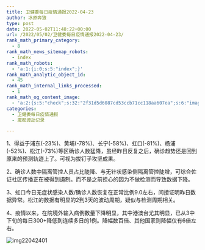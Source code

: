 ```yaml
---
title: 卫健委每日疫情通报2022-04-23
author: 冰原奔狼
type: post
date: 2022-05-02T11:48:22+00:00
url: /2022/05/02/卫健委每日疫情通报2022-04-23/
rank_math_primary_category:
  - 8
rank_math_news_sitemap_robots:
  - index
rank_math_robots:
  - 'a:1:{i:0;s:5:"index";}'
rank_math_analytic_object_id:
  - 45
rank_math_internal_links_processed:
  - 1
rank_math_og_content_image:
  - 'a:2:{s:5:"check";s:32:"2f31d5d6087cd53ccb71cc118aa607ea";s:6:"images";a:0:{}}'
categories:
  - 卫健委每日疫情通报
  - 魔都渡劫记录

---
```

1、得益于浦东(-23%)、黄埔(-78%)、长宁(-58%)、虹口(-81%)、杨浦(-52%)、松江(-73%)等区确诊人数猛降，虽经昨日反复之后，确诊趋势还是回到原来的预测轨迹上了。可视为拔钉子攻坚成果。

2、确诊人数中隔离管控人员占比陡降、与无针状感染侧隔离管控陡增，可综合佐证社区传播正在被得到遏制。而不是之前担心的因为不做检测而导致数据下降。

3、虹口今日无症状感染人数/确诊人数恢复在正常比例9.0左右，间接证明昨日数据异常。松江的数据有明显的2到3天的波动周期，疑似与检测周期相关。

4、疫情以来，在院境外输入病例数量下降明显，其中港澳台尤其明显，已从3中下旬的每日300+降低到连续多日的1例。降幅数百倍、其他国家则降幅仅有6倍左右。

<img decoding="async" src="https://i0.wp.com/s2.loli.net/2022/05/02/4r7jhngVQeP8LUx.jpg?w=640&#038;ssl=1" alt="img22042401" data-recalc-dims="1" />